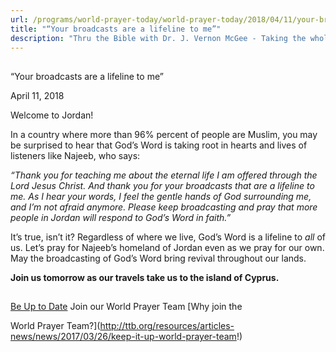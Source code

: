 ```yaml
---
url: /programs/world-prayer-today/world-prayer-today/2018/04/11/your-broadcasts-are-a-lifeline-to-me
title: "“Your broadcasts are a lifeline to me”"
description: "Thru the Bible with Dr. J. Vernon McGee - Taking the whole Word to the whole world"
---
```







## 
 “Your broadcasts are a lifeline to me”


April 11, 2018




Welcome to Jordan! 


In a country where more than 96% percent of people are Muslim, you may be surprised to hear that God’s Word is taking root in hearts and lives of listeners like Najeeb, who says:


*“Thank you for teaching me about the eternal life I am offered through the Lord Jesus Christ. And thank you for your broadcasts that are a lifeline to me. As I hear your words, I feel the gentle hands of God surrounding me, and I’m not afraid anymore. Please keep broadcasting and pray that more people in Jordan will respond to God’s Word in faith.”*


It’s true, isn’t it? Regardless of where we live, God’s Word is a lifeline to *all* of us. Let’s pray for Najeeb’s homeland of Jordan even as we pray for our own. May the broadcasting of God’s Word bring revival throughout our lands.


**Join us tomorrow as our travels take us to the island of Cyprus.** 







## 




[Be Up to Date](http://feeds.feedburner.com/WorldPrayerToday "World Prayer Today RSS Feed")
Join our World Prayer Team
[Why join the  

World Prayer Team?](http://ttb.org/resources/articles-news/news/2017/03/26/keep-it-up-world-prayer-team!)




